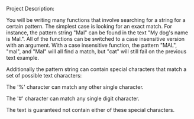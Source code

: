 Project Description:

You will be writing many functions that involve searching for a string for a certain pattern. The simplest case is looking for an exact match. For instance, the pattern string "Mal" can be found in the text "My dog's name is Mal.". All of the functions can be switched to a case insensitive version with an argument. With a case insensitive function, the pattern "MAL", "mal", and "Mal" will all find a match, but "cat" will still fail on the previous text example.

Additionally the pattern string can contain special characters that match a set of possible text characters:

  The '%' character can match any other single character. 

  The '#' character can match any single digit character.

The text is guaranteed not contain either of these special characters.
